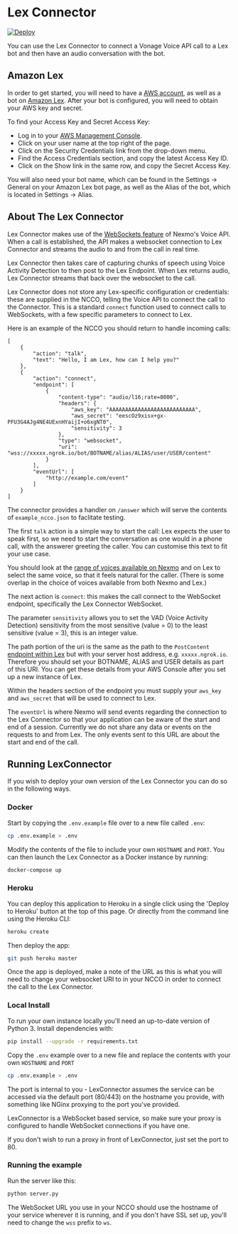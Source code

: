 # Lex Connector

[![Deploy](https://www.herokucdn.com/deploy/button.svg)](http://nexmo.dev/lex-connector-heroku)

You can use the Lex Connector to connect a Vonage Voice API call to a Lex bot and then have an audio conversation with the bot.

## Amazon Lex

In order to get started, you will need to have a [AWS account](http://aws.amazon.com), as well as a bot on [Amazon Lex](https://aws.amazon.com/lex/).
After your bot is configured, you will need to obtain your AWS key and secret.

To find your Access Key and Secret Access Key:

- Log in to your [AWS Management Console](http://aws.amazon.com).
- Click on your user name at the top right of the page.
- Click on the Security Credentials link from the drop-down menu.
- Find the Access Credentials section, and copy the latest Access Key ID.
- Click on the Show link in the same row, and copy the Secret Access Key.

You will also need your bot name, which can be found in the Settings -> General on your Amazon Lex bot page, as well as the Alias of the bot, which is located in Settings -> Alias.

## About The Lex Connector

Lex Connector makes use of the [WebSockets feature](https://docs.nexmo.com/voice/voice-api/websockets) of Nexmo's Voice API. When a call is established, the API makes a websocket connection to Lex Connector and streams the audio to and from the call in real time.

Lex Connector then takes care of capturing chunks of speech using Voice Activity Detection to then post to the Lex Endpoint. When Lex returns audio, Lex Connector streams that back over the websocket to the call.

Lex Connector does not store any Lex-specific configuration or credentials: these are supplied in the NCCO, telling the Voice API to connect the call to the Connector. This is a standard `connect` function used to connect calls to WebSockets, with a few specific parameters to connect to Lex.

Here is an example of the NCCO you should return to handle incoming calls:

```
[
    {
        "action": "talk",
        "text": "Hello, I am Lex, how can I help you?"
    },
    {
        "action": "connect",
        "endpoint": [
            {
                "content-type": "audio/l16;rate=8000",
                "headers": {
                    "aws_key": "AAAAAAAAAAAAAAAAAAAAAAAAAAA",
                    "aws_secret": "eescOz9xisx+gx-PFU3G4AJg4NE4UExnHYaijI+o6xgNT0",
                    "sensitivity": 3
                },
                "type": "websocket",
                "uri": "wss://xxxxx.ngrok.io/bot/BOTNAME/alias/ALIAS/user/USER/content"
            }
        ],
        "eventUrl": [
            "http://example.com/event"
        ]
    }
]
```

The connector provides a handler on `/answer` which will serve the contents of `example_ncco.json` to faclitate testing.

The first `talk` action is a simple way to start the call: Lex expects the user to speak first, so we need to start the conversation as one would in a phone call, with the answerer greeting the caller. You can customise this text to fit your use case.

You should look at the [range of voices available on Nexmo](https://docs.nexmo.com/voice/voice-api/ncco-reference#talk) and on Lex to select the same voice, so that it feels natural for the caller. (There is some overlap in the choice of voices available from both Nexmo and Lex.)

The next action is `connect`: this makes the call connect to the WebSocket endpoint, specifically the Lex Connector WebSocket.

The parameter `sensitivity` allows you to set the VAD (Voice Activity Detection) sensitivity from the most sensitive (value = 0) to the least sensitive (value = 3), this is an integer value.

The path portion of the uri is the same as the path to the `PostContent` [endpoint within Lex](http://docs.aws.amazon.com/lex/latest/dg/API_PostContent.html) but with your server host address, e.g. `xxxxx.ngrok.io`. Therefore you should set your BOTNAME, ALIAS and USER details as part of this URI. You can get these details from your AWS Console after you set up a new instance of Lex.

Within the headers section of the endpoint you must supply your `aws_key` and `aws_secret` that will be used to connect to Lex.

The `eventUrl` is where Nexmo will send events regarding the connection to the Lex Connector so that your application can be aware of the start and end of a session. Currently we do not share any data or events on the requests to and from Lex. The only events sent to this URL are about the start and end of the call.


## Running LexConnector

If you wish to deploy your own version of the Lex Connector you can do so in the following ways.

### Docker

Start by copying the `.env.example` file over to a new file called `.env`:

```bash
cp .env.example > .env
```

Modify the contents of the file to include your own `HOSTNAME` and `PORT`. You can then launch the Lex Connector as a Docker instance by running:

```bash
docker-compose up
```

### Heroku

You can deploy this application to Heroku in a single click using the 'Deploy to Heroku' button at the top of this page. Or directly from the command line using the Heroku CLI:

```bash
heroku create
```

Then deploy the app:

```bash
git push heroku master
```

Once the app is deployed, make a note of the URL as this is what you will need to change your websocket URI to in your NCCO in order to connect the call to the Lex Connector.

### Local Install


To run your own instance locally you'll need an up-to-date version of Python 3. Install dependencies with:

```bash
pip install --upgrade -r requirements.txt
```

Copy the `.env` example over to a new file and replace the contents with your own `HOSTNAME` and `PORT`

```bash
cp .env.example > .env
```

The port is internal to you - LexConnector assumes the service can be accessed via the default port (80/443) on the hostname you provide, with something like NGinx proxying to the port you've provided.

LexConnector is a WebSocket based service, so make sure your proxy is configured to handle WebSocket connections if you have one.

If you don't wish to run a proxy in front of LexConnector, just set the port to 80.

### Running the example

Run the server like this:

```bash
python server.py
```

The WebSocket URL you use in your NCCO should use the hostname of your service wherever it is running, and if you don't have SSL set up, you'll need to change the `wss` prefix to `ws`.
